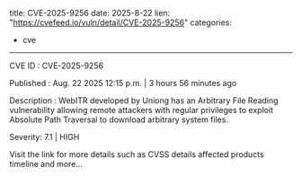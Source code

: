  
title: CVE-2025-9256
date: 2025-8-22
lien: "https://cvefeed.io/vuln/detail/CVE-2025-9256"
categories:
  - cve
---

CVE ID : CVE-2025-9256

Published :  Aug. 22
2025
12:15 p.m. | 3 hours
56 minutes ago

Description : WebITR developed by Uniong has an Arbitrary File Reading vulnerability
allowing remote attackers with regular privileges to exploit Absolute Path Traversal to download arbitrary system files.

Severity: 7.1 | HIGH

Visit the link for more details
such as CVSS details
affected products
timeline
and more...
